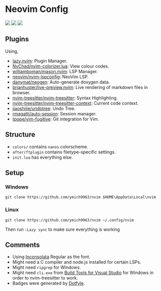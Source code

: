 # Neovim Config
<a href="https://dotfyle.com/ymich9963/nvim-config"><img src="https://dotfyle.com/ymich9963/nvim-config/badges/plugins?style=plastic" /></a>
<a href="https://dotfyle.com/ymich9963/nvim-config"><img src="https://dotfyle.com/ymich9963/nvim-config/badges/leaderkey?style=plastic" /></a>
<a href="https://dotfyle.com/ymich9963/nvim-config"><img src="https://dotfyle.com/ymich9963/nvim-config/badges/plugin-manager?style=plastic" /></a>

## Plugins
Using,

- [lazy.nvim](https://github.com/folke/lazy.nvim.git): Plugin Manager.
- [NvChad/nvim-colorizer.lua](https://github.com/NvChad/nvim-colorizer.lua): View colour codes. 
- [williamboman/mason.nvim](https://github.com/williamboman/mason.nvim): LSP Manager.
- [neovim/nvim-lspconfig](https://github.com/neovim/nvim-lspconfig): NeoVim LSP.
- [danymat/neogen](https://github.com/danymat/neogen): Auto-generate doxygen data. 
- [brianhuster/live-preview.nvim](https://github.com/brianhuster/live-preview.nvim): Live rendering of markdown files in browser. 
- [nvim-treesitter/nvim-treesitter](https://github.com/nvim-treesitter/nvim-treesitter.git): Syntax Highlighting.
- [nvim-treesitter/nvim-treesitter-context](https://github.com/nvim-treesitter/nvim-treesitter-context.git): Current code context.
- [jiaoshijie/undotree](https://github.com/jiaoshijie/undotree.git): Undo Tree.
- [rmagatti/auto-session](https://github.com/rmagatti/auto-session.git): Session manager.
- [tpope/vim-fugitive](https://github.com/tpope/vim-fugitive.git): Git integration for Vim.

## Structure
- `colors/` contains `nanos` colorscheme.
- `after/ftplugin` contains filetype-specific settings.
- `init.lua` has everything else.

## Setup
### Windows
```
git clone https://github.com/ymich9963/nvim $HOME\AppData\Local\nvim
``` 
### Linux
```
git clone https://github.com/ymich9963/nvim ~/.config/nvim
``` 
Then run `:Lazy sync` to make sure everything is working

## Comments
- Using [Inconsolata](https://fonts.google.com/specimen/Inconsolata) Regular as the font.
- Might need a C compiler and node.js installed for certain LSPs. 
- Might need `ripgrep` for Windows.
- Might need `cli.exe` from [Build Tools for Visual Studio](https://visualstudio.microsoft.com/downloads/#build-tools-for-visual-studio-2022) for Windows in order to nvim-treesitter to work.
- Badges were generated by [Dotfyle](https://dotfyle.com).

